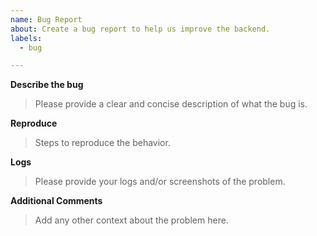 ```yaml
---
name: Bug Report
about: Create a bug report to help us improve the backend.
labels:
  - bug

---
```


**Describe the bug**

> Please provide a clear and concise description of what the bug is.

**Reproduce**

> Steps to reproduce the behavior.

**Logs**

> Please provide your logs and/or screenshots of the problem.

**Additional Comments**

> Add any other context about the problem here.
